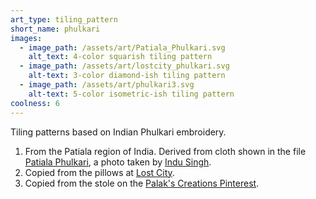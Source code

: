 ```yaml
---
art_type: tiling_pattern
short_name: phulkari
images:
  - image_path: /assets/art/Patiala_Phulkari.svg
    alt_text: 4-color squarish tiling pattern
  - image_path: /assets/art/lostcity_phulkari.svg
    alt-text: 3-color diamond-ish tiling pattern
  - image_path: /assets/art/phulkari3.svg
    alt-text: 5-color isometric-ish tiling pattern
coolness: 6
---
```

Tiling patterns based on Indian Phulkari embroidery.

1. From the Patiala region of India. Derived from cloth shown in the file [Patiala Phulkari](https://commons.wikimedia.org/wiki/File:Patiala_Phulkari.jpg), a photo taken by [Indu Singh](https://en.wikipedia.org/wiki/User:Indu_Singh).
2. Copied from the pillows at [Lost City](http://lostcityproducts.com/index.php?q=shop-hand-embroidered-pillows-phulkari).
3. Copied from the stole on the [Palak's Creations Pinterest](https://www.pinterest.com/pin/372321094170744473/).